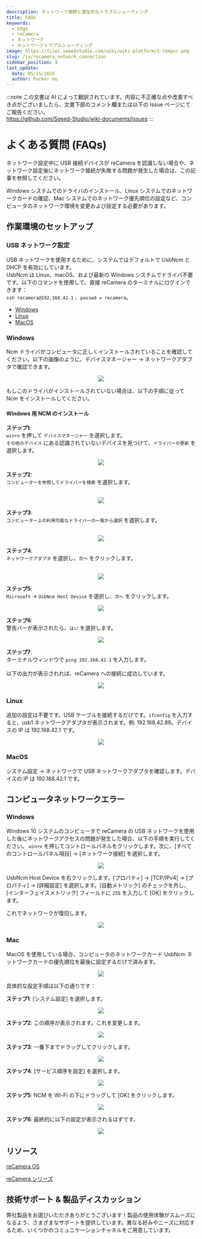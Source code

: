 ```yaml
---
description: ネットワーク接続と潜在的なトラブルシューティング
title: FAQs
keywords:
  - Edge
  - reCamera
  - ネットワーク
  - ネットワークトラブルシューティング
image: https://files.seeedstudio.com/wiki/wiki-platform/S-tempor.png
slug: /ja/recamera_network_connection
sidebar_position: 4
last_update:
  date: 05/15/2025
  author: Parker Hu
---
```

:::note
この文書は AI によって翻訳されています。内容に不正確な点や改善すべき点がございましたら、文書下部のコメント欄または以下の Issue ページにてご報告ください。  
https://github.com/Seeed-Studio/wiki-documents/issues
:::

# よくある質問 (FAQs)

ネットワーク設定中に USB 接続デバイスが reCamera を認識しない場合や、ネットワーク設定後にネットワーク接続が失敗する問題が発生した場合は、この記事を参照してください。

Windows システムでのドライバのインストール、Linux システムでのネットワークカードの確認、Mac システムでのネットワーク優先順位の設定など、コンピュータのネットワーク環境を変更および設定する必要があります。

## 作業環境のセットアップ

### USB ネットワーク設定
USB ネットワークを使用するために、システムではデフォルトで UsbNcm と DHCP を有効にしています。  
UsbNcm は Linux、macOS、および最新の Windows システムでドライバ不要です。以下のコマンドを使用して、直接 reCamera のターミナルにログインできます：  
`ssh recamera@192.168.42.1` 、`passwd = recamera`。

- [Windows](#jump1)
- [Linux](#jump2)
- [MacOS](#jump3)

### <span id="jump1"> Windows </span>
Ncm ドライバがコンピュータに正しくインストールされていることを確認してください。以下の画像のように、デバイスマネージャー -> ネットワークアダプタで確認できます。

<div align="center"><img width={600} src="https://files.seeedstudio.com/wiki/reCamera/002.png" /></div>

もしこのドライバがインストールされていない場合は、以下の手順に従って Ncm をインストールしてください。

#### Windows 用 NCM のインストール

**ステップ1**:  
`win+x` を押して `デバイスマネージャー` を選択します。  
`その他のデバイス` にある認識されていないデバイスを見つけて、`ドライバーの更新` を選択します。  
<div align="center"><img width={600} src="https://files.seeedstudio.com/wiki/reCamera/003.png" /></div>

**ステップ2**:  
`コンピューターを参照してドライバーを検索` を選択します。

<br />

<div align="center"><img width={600} src="https://files.seeedstudio.com/wiki/reCamera/004.png" /></div>

**ステップ3**:  
`コンピューター上の利用可能なドライバーの一覧から選択` を選択します。

<br />

<div align="center"><img width={600} src="https://files.seeedstudio.com/wiki/reCamera/005.png" /></div>

**ステップ4**:  
`ネットワークアダプタ` を選択し、`次へ` をクリックします。

<br />

<div align="center"><img width={600} src="https://files.seeedstudio.com/wiki/reCamera/014.png" /></div>

**ステップ5**:  
`Microsoft` -> `UsbNcm Host Device` を選択し、`次へ` をクリックします。

<div align="center"><img width={600} src="https://files.seeedstudio.com/wiki/reCamera/006.png" /></div>

**ステップ6**:  
警告バーが表示されたら、`はい` を選択します。

<div align="center"><img width={600} src="https://files.seeedstudio.com/wiki/reCamera/007.png" /></div>

**ステップ7**:  
ターミナルウィンドウで `ping 192.168.42.1` を入力します。  
<br />
以下の出力が表示されれば、reCamera への接続に成功しています。

<div align="center"><img width={600} src="https://files.seeedstudio.com/wiki/reCamera/008.png" /></div>

### <span id="jump2"> Linux </span>

追加の設定は不要です。USB ケーブルを接続するだけです。`ifconfig` を入力すると、usb1 ネットワークアダプタが表示されます。例: 192.168.42.89。デバイスの IP は 192.168.42.1 です。

<div align="center"><img width={600} src="https://files.seeedstudio.com/wiki/reCamera/009.png" /></div>

### <span id="jump3"> MacOS </span>

システム設定 -> ネットワークで USB ネットワークアダプタを確認します。デバイスの IP は 192.168.42.1 です。

## コンピュータネットワークエラー

### Windows

Windows 10 システムのコンピュータで reCamera の USB ネットワークを使用した後にネットワークアクセスの問題が発生した場合、以下の手順を実行してください。
`win+x` を押してコントロールパネルをクリックします。次に、[すべてのコントロールパネル項目] -> [ネットワーク接続] を選択します。
<div align="center"><img width={600} src="https://files.seeedstudio.com/wiki/reCamera/010.png" /></div>

UsbNcm Host Device を右クリックします。[プロパティ] -> [TCP/IPv4] -> [プロパティ] -> [詳細設定] を選択します。[自動メトリック] のチェックを外し、[インターフェイスメトリック] フィールドに `255` を入力して [OK] をクリックします。
<br />

これでネットワークが復旧します。
<div align="center"><img width={600} src="https://files.seeedstudio.com/wiki/reCamera/011.png" /></div>

### Mac

MacOS を使用している場合、コンピュータのネットワークカード UsbNcm ネットワークカードの優先順位を最後に設定するだけで済みます。

<div align="center"><img width={600} src="https://files.seeedstudio.com/wiki/reCamera/012.png" /></div>

具体的な設定手順は以下の通りです：

**ステップ1**: [システム設定] を選択します。

<div align="center"><img width={600} src="https://files.seeedstudio.com/wiki/reCamera/015.png" /></div>

**ステップ2**: この順序が表示されます。これを変更します。

<div align="center"><img width={600} src="https://files.seeedstudio.com/wiki/reCamera/016.png" /></div>

**ステップ3**: 一番下までドラッグしてクリックします。

<div align="center"><img width={600} src="https://files.seeedstudio.com/wiki/reCamera/017.png" /></div>

**ステップ4**: [サービス順序を設定] を選択します。

<div align="center"><img width={600} src="https://files.seeedstudio.com/wiki/reCamera/018.png" /></div>

**ステップ5**: NCM を Wi-Fi の下にドラッグして [OK] をクリックします。

<div align="center"><img width={600} src="https://files.seeedstudio.com/wiki/reCamera/019.png" /></div>

**ステップ6**: 最終的に以下の設定が表示されるはずです。

<div align="center"><img width={600} src="https://files.seeedstudio.com/wiki/reCamera/020.png" /></div>


## リソース

[reCamera OS](https://github.com/Seeed-Studio/reCamera-OS)

[reCamera シリーズ](https://github.com/Seeed-Studio/OSHW-reCamera-Series)

## 技術サポート & 製品ディスカッション

弊社製品をお選びいただきありがとうございます！製品の使用体験がスムーズになるよう、さまざまなサポートを提供しています。異なる好みやニーズに対応するため、いくつかのコミュニケーションチャネルをご用意しています。

<div class="button_tech_support_container">
<a href="https://forum.seeedstudio.com/" class="button_forum"></a> 
<a href="https://www.seeedstudio.com/contacts" class="button_email"></a>
</div>

<div class="button_tech_support_container">
<a href="https://discord.gg/eWkprNDMU7" class="button_discord"></a> 
<a href="https://github.com/Seeed-Studio/wiki-documents/discussions/69" class="button_discussion"></a>
</div>